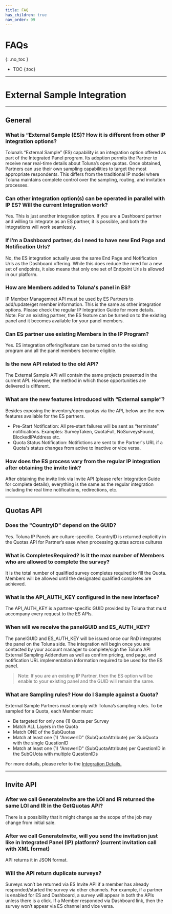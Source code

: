 ```yaml
---
title: FAQ
has_children: true
nav_order: 99
---
```


# FAQs
{: .no_toc }

* TOC
{:toc}

---

# External Sample Integration

---

## General

### What is “External Sample (ES)? How it is different from other IP integration options?

Toluna’s “External Sample” (ES) capability is an integration option offered as part of the Integrated Panel program.  Its  adoption permits the Partner to receive near real-time details about Toluna’s open quotas.  Once obtained, Partners can    use their own sampling capabilities to target the most appropriate respondents. This differs from the traditional IP      model where Toluna maintains complete control over the sampling, routing, and invitation processes.

### Can other integration option(s) can be operated in parallel with IP ES? Will the current Integration work?

Yes. This is just another integration option. If you are a Dashboard partner and willing to integrate as an ES partner, it is possible, and both the integrations will work seamlessly.

### If I’m a Dashboard partner, do I need to have new End Page and Notification Urls?

No, the ES integration actually uses the same End Page and Notification Urls as the Dashboard offering. While this does reduce the need for a new set of endpoints, it also means that only one set of Endpoint Urls is allowed in our platform.

### How are Members added to Toluna's panel in ES?

IP Member Managemnet API must be used by ES Partners to add/update/get member information. This is the same as other integration options. Please check the regular IP Integration Guide for more details. Note: For an existing partner, the ES feature can be turned on to the existing panel and it becomes available for your panel members.

### Can ES partner use existing Members in the IP Program?

Yes. ES integration offering/feature can be turned on to the existing program and all the panel members become eligible.

###  Is the new API related to the old API?

The External Sample API will contain the same projects presented in the current API. However, the method in which those opportunities are delivered is different.

### What are the new features introduced with “External sample”? 

Besides exposing the inventory/open quotas via the API, below are the new features available for the ES partners.
 - Pre-Start Notification: All pre-start failures will be sent as “terminate” notifications. Examples: SurveyTaken, QuotaFull, NoSurveysFound, BlockedIPAddress etc.
 - Quota Status Notification: Notifictions are sent to the Partner's URL if a Quota's status changes from active to inactive or vice versa.

### How does the ES process vary from the regular IP integration after obtaining the invite link?

After obtaining the invite link via Invite API (please refer Integration Guide for complete details), everything is the same as the regular integration including the real time notifications, redirections, etc.

---

## Quotas API

### Does the "CountryID" depend on the GUID?

Yes. Toluna IP Panels are culture-specific. CountryID is returned explicitly in the Quotas API for Partner’s ease when processing quotas across cultures

### What is CompletesRequired? Is it the max number of Members who are allowed to complete the survey?

It is the total number of qualified survey completes required to fill the Quota. Members will be allowed until the designated qualified completes are achieved.

### What is the API_AUTH_KEY configured in the new interface?

The API_AUTH_KEY is a partner-specific GUID provided by Toluna that must accompany every request to the ES APIs.

### When will we receive the panelGUID and ES_AUTH_KEY?

The panelGUID and ES_AUTH_KEY will be issued once our RnD integrates the panel on the Toluna side. The integration will begin once you are contacted by your account manager to complete/sign the Toluna API External Sampling Addendum as well as confirm pricing, end page, and notification URL implementation information required to be used for the ES panel.

> Note: If you are an existing IP Partner, then the ES option will be enable to your existing panel and the GUID will remain the same.

### What are Sampling rules? How do I Sample against a Quota?

External Sample Partners must comply with Toluna’s sampling rules. To be sampled for a  Quota, each Member must:

 - Be targeted for only one (1) Quota per Survey
 - Match ALL Layers in the Quota
 - Match ONE of the SubQuotas
 - Match at least one (1) "AnswerID" (SubQuotaAttribute) per SubQuota with the single QuestionID
 - Match at least one (1) "AnswerID" (SubQuotaAttribute) per QuestionID in the SubQUota with multiple QuestionIDs

For more details, please refer to the [Integration Details.](/externalsample/integrationdetails "Integration Details")

---

## Invite API

### After we call GenerateInvite are the LOI and IR returned the same LOI and IR in the GetQuotas API?

There is a possibility that it might change as the scope of the job may change from initial sale.

### After we call GenerateInvite, will you send the invitation just like in Integrated Panel (IP) platform? (current invitation call with XML format)

API returns it in JSON format.

### Will the API return duplicate surveys?

Surveys won’t be returned via ES Invite API if a member has already responded/started the survey via other channels. For example, if a partner is enabled for ES and Dashboard, a survey will appear in both the APIs unless there is a click. If a Member responded via Dashboard link, then the survey won’t appear via ES channel and vice versa. 
